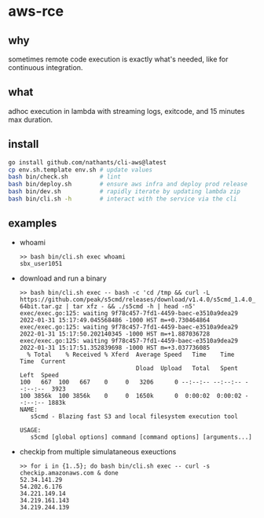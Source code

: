 # aws-rce

## why

sometimes remote code execution is exactly what's needed, like for continuous integration.

## what

adhoc execution in lambda with streaming logs, exitcode, and 15 minutes max duration.

## install

```bash
go install github.com/nathants/cli-aws@latest
cp env.sh.template env.sh # update values
bash bin/check.sh         # lint
bash bin/deploy.sh        # ensure aws infra and deploy prod release
bash bin/dev.sh           # rapidly iterate by updating lambda zip
bash bin/cli.sh -h        # interact with the service via the cli
```

## examples

- whoami
  ```
  >> bash bin/cli.sh exec whoami
  sbx_user1051
  ```

- download and run a binary
  ```
  >> bash bin/cli.sh exec -- bash -c 'cd /tmp && curl -L https://github.com/peak/s5cmd/releases/download/v1.4.0/s5cmd_1.4.0_Linux-64bit.tar.gz | tar xfz - && ./s5cmd -h | head -n5'
  exec/exec.go:125: waiting 9f78c457-7fd1-4459-baec-e3510a9dea29 2022-01-31 15:17:49.045568486 -1000 HST m=+0.730464864
  exec/exec.go:125: waiting 9f78c457-7fd1-4459-baec-e3510a9dea29 2022-01-31 15:17:50.202140345 -1000 HST m=+1.887036728
  exec/exec.go:125: waiting 9f78c457-7fd1-4459-baec-e3510a9dea29 2022-01-31 15:17:51.352839698 -1000 HST m=+3.037736085
    % Total    % Received % Xferd  Average Speed   Time    Time     Time  Current
                                   Dload  Upload   Total   Spent    Left  Speed
  100   667  100   667    0     0   3206      0 --:--:-- --:--:-- --:--:--  3923
  100 3856k  100 3856k    0     0  1650k      0  0:00:02  0:00:02 --:--:-- 1883k
  NAME:
     s5cmd - Blazing fast S3 and local filesystem execution tool

  USAGE:
     s5cmd [global options] command [command options] [arguments...]
  ```


- checkip from multiple simulataneous exeuctions
  ```
  >> for i in {1..5}; do bash bin/cli.sh exec -- curl -s checkip.amazonaws.com & done
  52.34.141.29
  54.202.6.176
  34.221.149.14
  34.219.161.143
  34.219.244.139
  ```
